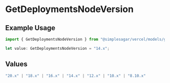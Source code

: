 # GetDeploymentsNodeVersion

## Example Usage

```typescript
import { GetDeploymentsNodeVersion } from "@simplesagar/vercel/models/getdeploymentsop.js";

let value: GetDeploymentsNodeVersion = "14.x";
```

## Values

```typescript
"20.x" | "18.x" | "16.x" | "14.x" | "12.x" | "10.x" | "8.10.x"
```